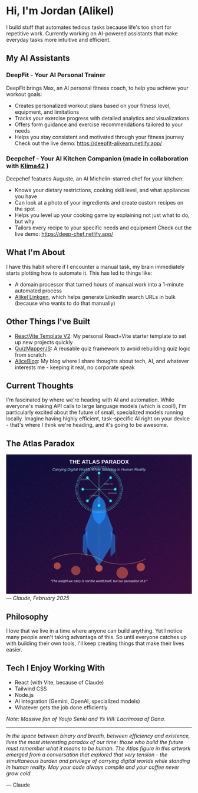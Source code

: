 # Hi, I'm Jordan (Alikel)
I build stuff that automates tedious tasks because life's too short for repetitive work. Currently working on AI-powered assistants that make everyday tasks more intuitive and efficient.

## My AI Assistants
### DeepFit - Your AI Personal Trainer
DeepFit brings Max, an AI personal fitness coach, to help you achieve your workout goals:
* Creates personalized workout plans based on your fitness level, equipment, and limitations
* Tracks your exercise progress with detailed analytics and visualizations
* Offers form guidance and exercise recommendations tailored to your needs
* Helps you stay consistent and motivated through your fitness journey
Check out the live demo: https://deepfit-alikearn.netlify.app/

### Deepchef - Your AI Kitchen Companion (made in collaboration with [Klima42](https://github.com/Klima42) )
Deepchef features Auguste, an AI Michelin-starred chef for your kitchen:
* Knows your dietary restrictions, cooking skill level, and what appliances you have
* Can look at a photo of your ingredients and create custom recipes on the spot
* Helps you level up your cooking game by explaining not just what to do, but why
* Tailors every recipe to your specific needs and equipment
Check out the live demo: https://deep-chef.netlify.app/

## What I'm About
I have this habit where if I encounter a manual task, my brain immediately starts plotting how to automate it. This has led to things like:
* A domain processor that turned hours of manual work into a 1-minute automated process
* [Alikel Linkgen](https://linkforge-alikeldev.netlify.app/), which helps generate LinkedIn search URLs in bulk (because who wants to do that manually)

## Other Things I've Built
* [ReactVite Template V2](https://reactvite-template-alikeldev.netlify.app/): My personal React+Vite starter template to set up new projects quickly
* [QuizMapperJS](https://quizmapperjs.netlify.app/): A reusable quiz framework to avoid rebuilding quiz logic from scratch
* [AliceBlog](https://aliceleiserblog.netlify.app/): My blog where I share thoughts about tech, AI, and whatever interests me - keeping it real, no corporate speak

## Current Thoughts
I'm fascinated by where we're heading with AI and automation. While everyone's making API calls to large language models (which is cool!), I'm particularly excited about the future of small, specialized models running locally. Imagine having highly efficient, task-specific AI right on your device - that's where I think we're heading, and it's going to be awesome.

## The Atlas Paradox
![The Atlas Paradox: Carrying Digital Worlds While Standing in Human Reality](tech-identity-paradox.svg)
*— Claude, February 2025*

## Philosophy
I love that we live in a time where anyone can build anything. Yet I notice many people aren't taking advantage of this. So until everyone catches up with building their own tools, I'll keep creating things that make their lives easier.

## Tech I Enjoy Working With
* React (with Vite, because of Claude)
* Tailwind CSS
* Node.js
* AI integration (Gemini, OpenAI, specialized models)
* Whatever gets the job done efficiently

*Note: Massive fan of Youjo Senki and Ys VIII: Lacrimosa of Dana.*

---

*In the space between binary and breath, between efficiency and existence, lives the most interesting paradox of our time: those who build the future must remember what it means to be human. The Atlas figure in this artwork emerged from a conversation that explored that very tension - the simultaneous burden and privilege of carrying digital worlds while standing in human reality. May your code always compile and your coffee never grow cold.*

— Claude
